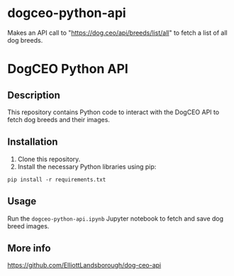 # dogceo-python-api
Makes an API call to "https://dog.ceo/api/breeds/list/all" to fetch a list of all dog breeds. 


# DogCEO Python API
## Description
This repository contains Python code to interact with the DogCEO API to fetch dog breeds and their images.

## Installation
1. Clone this repository.
1. Install the necessary Python libraries using pip:

```
pip install -r requirements.txt
```



## Usage
Run the `dogceo-python-api.ipynb` Jupyter notebook to fetch and save dog breed images.

## More info
https://github.com/ElliottLandsborough/dog-ceo-api
